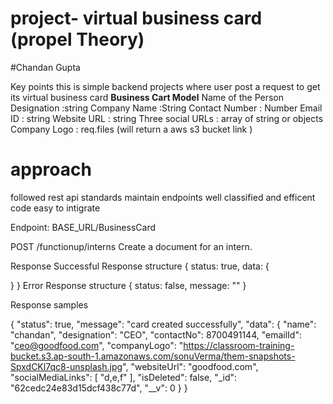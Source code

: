 # project- virtual business card (propel Theory)


#Chandan Gupta 

Key points
this is simple backend projects where user post a request to get its virtual business card 
********************Business Cart  Model********************
Name of the Person
Designation :string
Company Name :String 
Contact Number : Number
Email ID : string 
Website URL : string 
Three social URLs : array of string or objects 
Company Logo   :   req.files (will return a aws s3 bucket link )



# approach 

followed rest api standards
maintain endpoints
well classified and efficent code
easy to intigrate 





Endpoint: BASE_URL/BusinessCard

POST /functionup/interns
Create a document for an intern.





Response
Successful Response structure
{
  status: true,
  data: {

  }
}
Error Response structure
{
  status: false,
  message: ""
}

Response samples

{
    "status": true,
    "message": "card created successfully",
    "data": {
        "name": "chandan",
        "designation": "CEO",
        "contactNo": 8700491144,
        "emailId": "ceo@goodfood.com",
        "companyLogo": "https://classroom-training-bucket.s3.ap-south-1.amazonaws.com/sonuVerma/them-snapshots-SpxdCKl7qc8-unsplash.jpg",
        "websiteUrl": "goodfood.com",
        "socialMediaLinks": [
            "d,e,f"
        ],
        "isDeleted": false,
        "_id": "62cedc24e83d15dcf438c77d",
        "__v": 0
    }
}